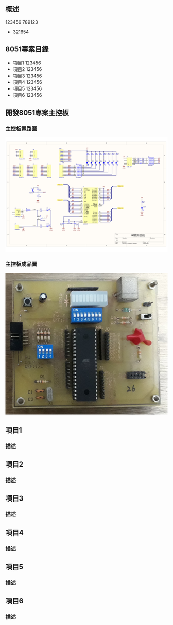 ## 概述
123456
789123
* 321654

## 8051專案目錄
* 項目1 123456
* 項目2 123456
* 項目3 123456
* 項目4 123456
* 項目5 123456
* 項目6 123456

## 開發8051專案主控板
### 主控板電路圖
<img src="https://raw.githubusercontent.com/Guiiiiiiiii/8051/master/AT89S52主控板電路圖.jpg"/>

### 主控板成品圖
<img src="https://raw.githubusercontent.com/Guiiiiiiiii/8051/master/AT89S52主控板成品圖.jpg"/>

## 項目1
### 描述
## 項目2
### 描述
## 項目3
### 描述
## 項目4
### 描述
## 項目5
### 描述
## 項目6
### 描述
